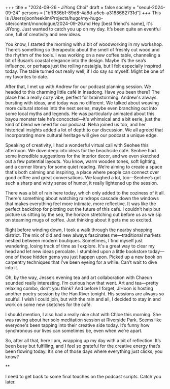 +++
title = "2024-09-26 - JiYong Choi"
draft = false
society = "seoul-2024-09-24"
persons = ["bff836b1-89d8-4a8d-a5eb-a3188662731d"]
+++
This is /Users/joonheekim/Projects/hugo/my-hugo-site/content/monologue/2024-09-26.md
Hey [best friend's name], it's JiYong. Just wanted to catch you up on my day. It’s been quite an eventful one, full of creativity and new ideas.

You know, I started the morning with a bit of woodworking in my workshop. There’s something so therapeutic about the smell of freshly cut wood and the rhythm of the tools. I was working on a new coffee table, channeling a bit of Busan’s coastal elegance into the design. Maybe it’s the sea’s influence, or perhaps just the rolling nostalgia, but I felt especially inspired today. The table turned out really well, if I do say so myself. Might be one of my favorites to date.

After that, I met up with Andrew for our podcast planning session. We headed to this charming little café in Insadong. Have you been there? The place has a really cozy vibe, perfect for brainstorming. Andrew's always bursting with ideas, and today was no different. We talked about weaving more cultural stories into the next series, maybe even branching out into some local myths and legends. He was particularly animated about this bayou monster tale he’s concocted—it's whimsical and a bit eerie, just the kind of blend we need for our podcast. Neha joined us too, and her historical insights added a lot of depth to our discussion. We all agreed that incorporating more cultural heritage will give our podcast a unique edge. 

Speaking of creativity, I had a wonderful virtual call with Seohee this afternoon. We dove deep into ideas for the beachside café. Seohee had some incredible suggestions for the interior decor, and we even sketched out a few potential layouts. You know, warm wooden tones, soft lighting, and a corner library for some quiet reading. We’re aiming to create a space that's both calming and inspiring, a place where people can connect over good coffee and great conversations. We laughed a lot, too—Seohee’s got such a sharp and witty sense of humor, it really lightened up the session.

There was a bit of rain here today, which only added to the coziness of it all. There's something about watching raindrops cascade down the windows that makes everything feel more intimate, more reflective. It was like the perfect backdrop for plotting out the future of this café. I couldn’t help but picture us sitting by the sea, the horizon stretching out before us as we sip on steaming mugs of coffee. Just thinking about it gets me so excited.

Right before winding down, I took a walk through the nearby shopping district. The mix of old and new always fascinates me—traditional markets nestled between modern boutiques. Sometimes, I find myself just wandering, losing track of time as I explore. It's a great way to clear my head and let new ideas percolate. I stumbled upon a little bookstore today—one of those hidden gems you just happen upon. Picked up a new book on carpentry techniques that I've been eyeing for a while. Can’t wait to dive into it.

Oh, by the way, Jesse’s evening tea and art collaboration with Chaeun sounded really interesting. I’m curious how that went. Art and tea—pretty relaxing combo, don’t you think? And before I forget, JiHoon is hosting another poetry session by the Han River tonight. His sessions are always so soulful. I wish I could join, but with the rain and all, I decided to stay in and work on some new sketches for the café.

I should mention, I also had a really nice chat with Chloe this morning. She was raving about her solo meditation session at Riverside Park. Seems like everyone's been tapping into their creative side today. It’s funny how synchronous our lives can sometimes be, even when we’re apart.

So, after all that, here I am, wrapping up my day with a bit of reflection. It’s been busy but fulfilling, and I feel so grateful for the creative energy that’s been flowing today. It’s one of those days where everything just clicks, you know?

**

I need to get back to some final touches on the podcast scripts. Catch you later.
